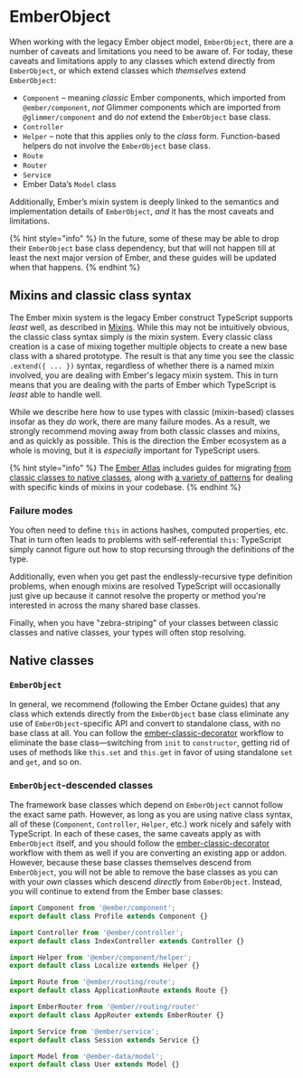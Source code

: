 # EmberObject

When working with the legacy Ember object model, `EmberObject`, there are a number of caveats and limitations you need to be aware of. For today, these caveats and limitations apply to any classes which extend directly from `EmberObject`, or which extend classes which _themselves_ extend `EmberObject`:

* `Component` – meaning _classic_ Ember components, which imported from `@ember/component`, _not_ Glimmer components which are imported from `@glimmer/component` and do _not_ extend the `EmberObject` base class.
* `Controller`
* `Helper` – note that this applies only to the _class_ form. Function-based helpers do not involve the `EmberObject` base class.
* `Route`
* `Router`
* `Service`
* Ember Data’s `Model` class

Additionally, Ember’s mixin system is deeply linked to the semantics and implementation details of `EmberObject`, _and_ it has the most caveats and limitations.

{% hint style="info" %}
In the future, some of these may be able to drop their `EmberObject` base class dependency, but that will not happen till at least the next major version of Ember, and these guides will be updated when that happens.
{% endhint %}

## Mixins and classic class syntax

The Ember mixin system is the legacy Ember construct TypeScript supports _least_ well, as described in [Mixins](https://github.com/typed-ember/ember-cli-typescript/tree/3a434def8b8c8214853cea0762940ccedb2256e8/docs/legacy/mixins/README.md). While this may not be intuitively obvious, the classic class syntax simply _is_ the mixin system. Every classic class creation is a case of mixing together multiple objects to create a new base class with a shared prototype. The result is that any time you see the classic `.extend({ ... })` syntax, regardless of whether there is a named mixin involved, you are dealing with Ember's legacy mixin system. This in turn means that you are dealing with the parts of Ember which TypeScript is _least_ able to handle well.

While we describe here how to use types with classic \(mixin-based\) classes insofar as they _do_ work, there are many failure modes. As a result, we strongly recommend moving away from both classic classes and mixins, and as quickly as possible. This is the direction the Ember ecosystem as a whole is moving, but it is _especially_ important for TypeScript users.

{% hint style="info" %}
The [Ember Atlas](https://emberatlas.com) includes guides for migrating [from classic classes to native classes](https://www.notion.so/Native-Classes-55bd67b580ca49f999660caf98aa1897), along with [a variety of patterns](https://www.notion.so/Converting-Classes-with-Mixins-5dc68c0ac3044e51a218fa7aec71c2db) for dealing with specific kinds of mixins in your codebase.
{% endhint %}

### Failure modes

You often need to define `this` in actions hashes, computed properties, etc. That in turn often leads to problems with self-referential `this`: TypeScript simply cannot figure out how to stop recursing through the definitions of the type.

Additionally, even when you get past the endlessly-recursive type definition problems, when enough mixins are resolved TypeScript will occasionally just give up because it cannot resolve the property or method you're interested in across the many shared base classes.

Finally, when you have "zebra-striping" of your classes between classic classes and native classes, your types will often stop resolving.

## Native classes

### `EmberObject`

In general, we recommend \(following the Ember Octane guides\) that any class which extends directly from the `EmberObject` base class eliminate any use of `EmberObject`-specific API and convert to standalone class, with no base class at all. You can follow the [ember-classic-decorator](https://github.com/emberjs/ember-classic-decorator) workflow to eliminate the base class—switching from `init` to `constructor`, getting rid of uses of methods like `this.set` and `this.get` in favor of using standalone `set` and `get`, and so on.

### `EmberObject`-descended classes

The framework base classes which depend on `EmberObject` cannot follow the exact same path. However, as long as you are using native class syntax, all of these \(`Component`, `Controller`, `Helper`, etc.\) work nicely and safely with TypeScript. In each of these cases, the same caveats apply as with `EmberObject` itself, and you should follow the [ember-classic-decorator](https://github.com/emberjs/ember-classic-decorator) workflow with them as well if you are converting an existing app or addon. However, because these base classes themselves descend from `EmberObject`, you will not be able to remove the base classes as you can with your _own_ classes which descend _directly_ from `EmberObject`. Instead, you will continue to extend from the Ember base classes:

```typescript
import Component from '@ember/component';
export default class Profile extends Component {}
```

```typescript
import Controller from '@ember/controller';
export default class IndexController extends Controller {}
```

```typescript
import Helper from '@ember/component/helper';
export default class Localize extends Helper {}
```

```typescript
import Route from '@ember/routing/route';
export default class ApplicationRoute extends Route {}
```

```typescript
import EmberRouter from '@ember/routing/router'
export default class AppRouter extends EmberRouter {}
```

```typescript
import Service from '@ember/service';
export default class Session extends Service {}
```

```typescript
import Model from '@ember-data/model';
export default class User extends Model {}
```


